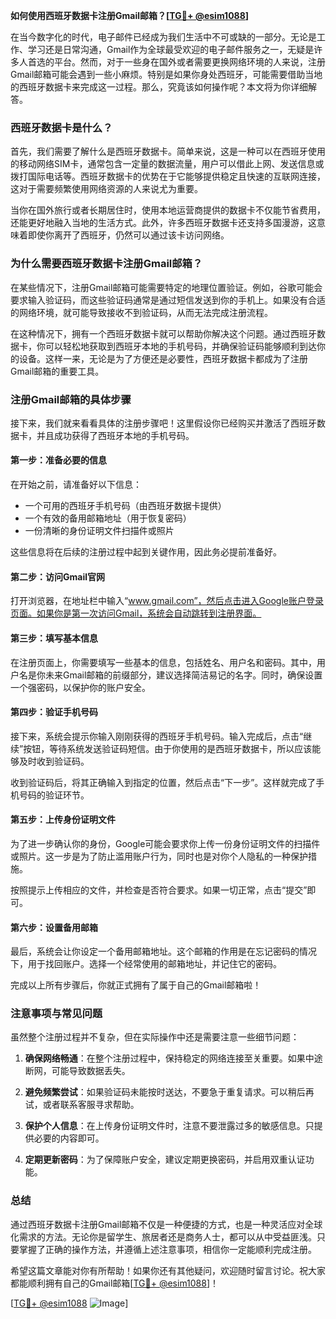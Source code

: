 **如何使用西班牙数据卡注册Gmail邮箱？[[TG💪+ @esim1088](https://t.me/s/esim1088)]**

在当今数字化的时代，电子邮件已经成为我们生活中不可或缺的一部分。无论是工作、学习还是日常沟通，Gmail作为全球最受欢迎的电子邮件服务之一，无疑是许多人首选的平台。然而，对于一些身在国外或者需要更换网络环境的人来说，注册Gmail邮箱可能会遇到一些小麻烦。特别是如果你身处西班牙，可能需要借助当地的西班牙数据卡来完成这一过程。那么，究竟该如何操作呢？本文将为你详细解答。

### 西班牙数据卡是什么？

首先，我们需要了解什么是西班牙数据卡。简单来说，这是一种可以在西班牙使用的移动网络SIM卡，通常包含一定量的数据流量，用户可以借此上网、发送信息或拨打国际电话等。西班牙数据卡的优势在于它能够提供稳定且快速的互联网连接，这对于需要频繁使用网络资源的人来说尤为重要。

当你在国外旅行或者长期居住时，使用本地运营商提供的数据卡不仅能节省费用，还能更好地融入当地的生活方式。此外，许多西班牙数据卡还支持多国漫游，这意味着即使你离开了西班牙，仍然可以通过该卡访问网络。

### 为什么需要西班牙数据卡注册Gmail邮箱？

在某些情况下，注册Gmail邮箱可能需要特定的地理位置验证。例如，谷歌可能会要求输入验证码，而这些验证码通常是通过短信发送到你的手机上。如果没有合适的网络环境，就可能导致接收不到验证码，从而无法完成注册流程。

在这种情况下，拥有一个西班牙数据卡就可以帮助你解决这个问题。通过西班牙数据卡，你可以轻松地获取到西班牙本地的手机号码，并确保验证码能够顺利到达你的设备。这样一来，无论是为了方便还是必要性，西班牙数据卡都成为了注册Gmail邮箱的重要工具。

### 注册Gmail邮箱的具体步骤

接下来，我们就来看看具体的注册步骤吧！这里假设你已经购买并激活了西班牙数据卡，并且成功获得了西班牙本地的手机号码。

#### 第一步：准备必要的信息
在开始之前，请准备好以下信息：
- 一个可用的西班牙手机号码（由西班牙数据卡提供）
- 一个有效的备用邮箱地址（用于恢复密码）
- 一份清晰的身份证明文件扫描件或照片

这些信息将在后续的注册过程中起到关键作用，因此务必提前准备好。

#### 第二步：访问Gmail官网
打开浏览器，在地址栏中输入“www.gmail.com”，然后点击进入Google账户登录页面。如果你是第一次访问Gmail，系统会自动跳转到注册界面。

#### 第三步：填写基本信息
在注册页面上，你需要填写一些基本的信息，包括姓名、用户名和密码。其中，用户名是你未来Gmail邮箱的前缀部分，建议选择简洁易记的名字。同时，确保设置一个强密码，以保护你的账户安全。

#### 第四步：验证手机号码
接下来，系统会提示你输入刚刚获得的西班牙手机号码。输入完成后，点击“继续”按钮，等待系统发送验证码短信。由于你使用的是西班牙数据卡，所以应该能够及时收到验证码。

收到验证码后，将其正确输入到指定的位置，然后点击“下一步”。这样就完成了手机号码的验证环节。

#### 第五步：上传身份证明文件
为了进一步确认你的身份，Google可能会要求你上传一份身份证明文件的扫描件或照片。这一步是为了防止滥用账户行为，同时也是对你个人隐私的一种保护措施。

按照提示上传相应的文件，并检查是否符合要求。如果一切正常，点击“提交”即可。

#### 第六步：设置备用邮箱
最后，系统会让你设定一个备用邮箱地址。这个邮箱的作用是在忘记密码的情况下，用于找回账户。选择一个经常使用的邮箱地址，并记住它的密码。

完成以上所有步骤后，你就正式拥有了属于自己的Gmail邮箱啦！

### 注意事项与常见问题

虽然整个注册过程并不复杂，但在实际操作中还是需要注意一些细节问题：

1. **确保网络畅通**：在整个注册过程中，保持稳定的网络连接至关重要。如果中途断网，可能导致数据丢失。
   
2. **避免频繁尝试**：如果验证码未能按时送达，不要急于重复请求。可以稍后再试，或者联系客服寻求帮助。

3. **保护个人信息**：在上传身份证明文件时，注意不要泄露过多的敏感信息。只提供必要的内容即可。

4. **定期更新密码**：为了保障账户安全，建议定期更换密码，并启用双重认证功能。

### 总结

通过西班牙数据卡注册Gmail邮箱不仅是一种便捷的方式，也是一种灵活应对全球化需求的方法。无论你是留学生、旅居者还是商务人士，都可以从中受益匪浅。只要掌握了正确的操作方法，并遵循上述注意事项，相信你一定能顺利完成注册。

希望这篇文章能对你有所帮助！如果你还有其他疑问，欢迎随时留言讨论。祝大家都能顺利拥有自己的Gmail邮箱[[TG💪+ @esim1088](https://t.me/s/esim1088)]！

[[TG💪+ @esim1088](https://t.me/s/esim1088) ![Image](https://i.postimg.cc/4NQfJmqS/Snipaste-2025-05-13-00-14-12.png)]